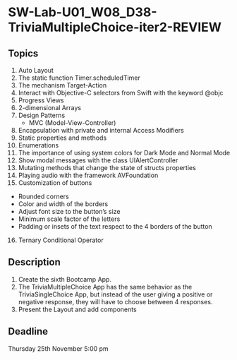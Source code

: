 # SW-Lab-U01_W08_D38-TriviaMultipleChoice-iter2-REVIEW

## Topics
1. Auto Layout
2. The static function Timer.scheduledTimer
3. The mechanism Target-Action
4. Interact with Objective-C selectors from Swift with the keyword @objc
5. Progress Views
6. 2-dimensional Arrays
7. Design Patterns
    * MVC (Model-View-Controller)
8. Encapsulation with private and internal Access Modifiers
9. Static properties and methods
10. Enumerations
11. The importance of using system colors for Dark Mode and Normal Mode
12. Show modal messages with the class UIAlertController
13. Mutating methods that change the state of structs properties
14. Playing audio with the framework AVFoundation
15. Customization of buttons
* Rounded corners
* Color and width of the borders
* Adjust font size to the button’s size
* Minimum scale factor of the letters
* Padding or insets of the text respect to the 4 borders of the button
16. Ternary Conditional Operator

## Description
1. Create the sixth Bootcamp App.
2. The TriviaMultipleChoice App has the same behavior as the TriviaSingleChoice App, but instead of the user giving a positive or negative response, they will have to choose between 4 responses.
3. Present the Layout and add components

## Deadline
Thursday 25th November 5:00 pm
